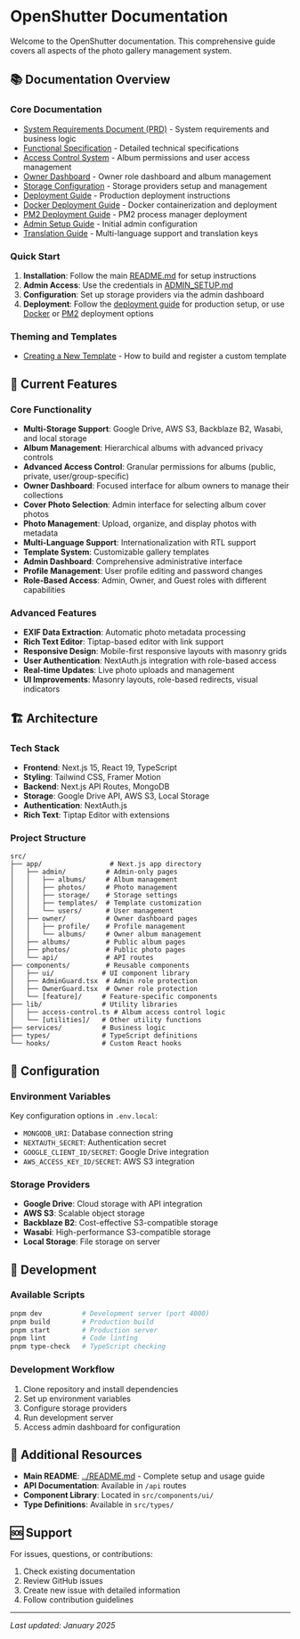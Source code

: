 # OpenShutter Documentation

Welcome to the OpenShutter documentation. This comprehensive guide covers all aspects of the photo gallery management system.

## 📚 Documentation Overview

### Core Documentation
- [System Requirements Document (PRD)](./SYSTEM_PRD.md) - System requirements and business logic
- [Functional Specification](./functional-spec.md) - Detailed technical specifications
- [Access Control System](./access-control.md) - Album permissions and user access management
- [Owner Dashboard](./owner-dashboard.md) - Owner role dashboard and album management
- [Storage Configuration](./STORAGE.md) - Storage providers setup and management
- [Deployment Guide](./deploy.md) - Production deployment instructions
- [Docker Deployment Guide](./docker-deployment.md) - Docker containerization and deployment
- [PM2 Deployment Guide](./pm2-deployment.md) - PM2 process manager deployment
- [Admin Setup Guide](./ADMIN_SETUP.md) - Initial admin configuration
- [Translation Guide](./translation-guide.md) - Multi-language support and translation keys

### Quick Start
1. **Installation**: Follow the main [README.md](../README.md) for setup instructions
2. **Admin Access**: Use the credentials in [ADMIN_SETUP.md](./ADMIN_SETUP.md)
3. **Configuration**: Set up storage providers via the admin dashboard
4. **Deployment**: Follow the [deployment guide](./deploy.md) for production setup, or use [Docker](./docker-deployment.md) or [PM2](./pm2-deployment.md) deployment options

### Theming and Templates
- [Creating a New Template](./templates.md) - How to build and register a custom template

## 🎯 Current Features

### Core Functionality
- **Multi-Storage Support**: Google Drive, AWS S3, Backblaze B2, Wasabi, and local storage
- **Album Management**: Hierarchical albums with advanced privacy controls
- **Advanced Access Control**: Granular permissions for albums (public, private, user/group-specific)
- **Owner Dashboard**: Focused interface for album owners to manage their collections
- **Cover Photo Selection**: Admin interface for selecting album cover photos
- **Photo Management**: Upload, organize, and display photos with metadata
- **Multi-Language Support**: Internationalization with RTL support
- **Template System**: Customizable gallery templates
- **Admin Dashboard**: Comprehensive administrative interface
- **Profile Management**: User profile editing and password changes
- **Role-Based Access**: Admin, Owner, and Guest roles with different capabilities

### Advanced Features
- **EXIF Data Extraction**: Automatic photo metadata processing
- **Rich Text Editor**: Tiptap-based editor with link support
- **Responsive Design**: Mobile-first responsive layouts with masonry grids
- **User Authentication**: NextAuth.js integration with role-based access
- **Real-time Updates**: Live photo uploads and management
- **UI Improvements**: Masonry layouts, role-based redirects, visual indicators

## 🏗️ Architecture

### Tech Stack
- **Frontend**: Next.js 15, React 19, TypeScript
- **Styling**: Tailwind CSS, Framer Motion
- **Backend**: Next.js API Routes, MongoDB
- **Storage**: Google Drive API, AWS S3, Local Storage
- **Authentication**: NextAuth.js
- **Rich Text**: Tiptap Editor with extensions

### Project Structure
```
src/
├── app/                 # Next.js app directory
│   ├── admin/          # Admin-only pages
│   │   ├── albums/     # Album management
│   │   ├── photos/     # Photo management
│   │   ├── storage/    # Storage settings
│   │   ├── templates/  # Template customization
│   │   └── users/      # User management
│   ├── owner/          # Owner dashboard pages
│   │   ├── profile/    # Profile management
│   │   └── albums/     # Owner album management
│   ├── albums/         # Public album pages
│   ├── photos/         # Public photo pages
│   └── api/            # API routes
├── components/         # Reusable components
│   ├── ui/            # UI component library
│   ├── AdminGuard.tsx  # Admin role protection
│   ├── OwnerGuard.tsx  # Owner role protection
│   └── [feature]/     # Feature-specific components
├── lib/               # Utility libraries
│   ├── access-control.ts # Album access control logic
│   └── [utilities]/   # Other utility functions
├── services/          # Business logic
├── types/             # TypeScript definitions
└── hooks/             # Custom React hooks
```

## 🔧 Configuration

### Environment Variables
Key configuration options in `.env.local`:
- `MONGODB_URI`: Database connection string
- `NEXTAUTH_SECRET`: Authentication secret
- `GOOGLE_CLIENT_ID/SECRET`: Google Drive integration
- `AWS_ACCESS_KEY_ID/SECRET`: AWS S3 integration

### Storage Providers
- **Google Drive**: Cloud storage with API integration
- **AWS S3**: Scalable object storage
- **Backblaze B2**: Cost-effective S3-compatible storage
- **Wasabi**: High-performance S3-compatible storage
- **Local Storage**: File storage on server

## 🚀 Development

### Available Scripts
```bash
pnpm dev          # Development server (port 4000)
pnpm build        # Production build
pnpm start        # Production server
pnpm lint         # Code linting
pnpm type-check   # TypeScript checking
```

### Development Workflow
1. Clone repository and install dependencies
2. Set up environment variables
3. Configure storage providers
4. Run development server
5. Access admin dashboard for configuration

## 📖 Additional Resources

- **Main README**: [../README.md](../README.md) - Complete setup and usage guide
- **API Documentation**: Available in `/api` routes
- **Component Library**: Located in `src/components/ui/`
- **Type Definitions**: Available in `src/types/`

## 🆘 Support

For issues, questions, or contributions:
1. Check existing documentation
2. Review GitHub issues
3. Create new issue with detailed information
4. Follow contribution guidelines

---

*Last updated: January 2025*
